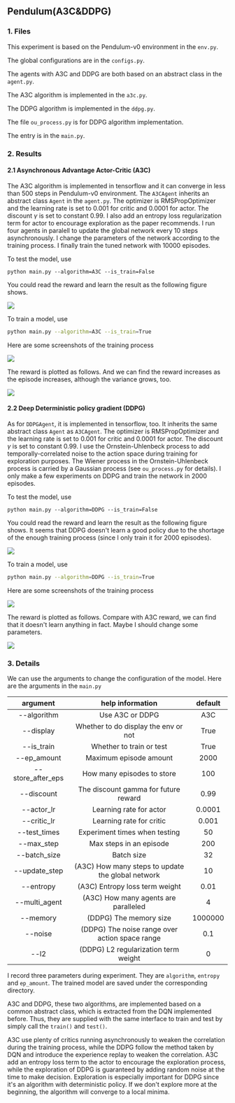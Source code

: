 ## Pendulum(A3C&DDPG)

### 1. Files

This experiment is based on the Pendulum-v0 environment in the `env.py`.

The global configurations are in the `configs.py`.

The agents with A3C and DDPG are both based on an abstract class in the `agent.py`. 

The A3C algorithm is implemented in the `a3c.py`.

The DDPG algorithm is implemented in the `ddpg.py`.

The file `ou_process.py` is for DDPG algorithm implementation.

The entry is in the `main.py`.

### 2. Results

#### 2.1 Asynchronous Advantage Actor-Critic (A3C) 

The A3C algorithm is implemented in tensorflow and it can converge in less than 500 steps in Pendulum-v0 environment. The `A3CAgent` inherits an abstract class `Agent` in the `agent.py`. The optimizer is RMSPropOptimizer and the learning rate is set  to 0.001 for critic and 0.0001 for actor. The discount $\gamma$ is set to constant 0.99. I also add an entropy loss regularization term for actor to encourage exploration as the paper recommends.  I run four agents in paralell to update the global network every 10 steps asynchronously. I change the parameters of the network according to the training process. I finally train the tuned network with 10000 episodes.

To test the model, use

``` shell
python main.py --algorithm=A3C --is_train=False
```

You could read the reward and learn the result as the following figure shows.

![](.\figs\a3c\result.gif)

To train a model, use

```bash
python main.py --algorithm=A3C --is_train=True
```

Here are some screenshots of the training process

![](.\figs\a3c\train.png)

The reward is plotted as follows. And we can find the reward increases as the episode increases, although the variance grows, too.  

![](.\figs\a3c\reward.png) 

#### 2.2 Deep Deterministic policy gradient (DDPG) 

As for `DDPGAgent`, it is implemented in tensorflow, too. It inherits the same abstract class `Agent` as  `A3CAgent`. The optimizer is RMSPropOptimizer and the learning rate is set  to 0.001 for critic and 0.0001 for actor. The discount $\gamma$ is set to constant 0.99. I use the Ornstein-Uhlenbeck process to add temporally-correlated noise to the action space during training for exploration purposes. The  Wiener process in the Ornstein-Uhlenbeck process is carried by a Gaussian process (see `ou_process.py` for details).  I only make a few experiments on DDPG and train the network in 2000 episodes.

To test the model, use

``` shell
python main.py --algorithm=DDPG --is_train=False
```

You could read the reward and learn the result as the following figure shows. It seems that DDPG doesn't learn a good policy due to the shortage of the enough training process (since I only train it for 2000 episodes).

![](./figs/ddpg/result.gif)

To train a model, use

```bash
python main.py --algorithm=DDPG --is_train=True
```

Here are some screenshots of the training process

![](./figs/ddpg/train.png)

The reward is plotted as follows. Compare with A3C reward, we can find that it doesn't learn anything in fact. Maybe I should change some parameters.

![](./figs/ddpg/reward.png) 

### 3. Details

We can use the arguments to change the configuration of the model. Here are the arguments in the `main.py`

|     argument      |                 help information                  | default |
| :---------------: | :-----------------------------------------------: | :-----: |
|    --algorithm    |                  Use A3C or DDPG                  |   A3C   |
|     --display     |       Whether to do display the env or not        |  True   |
|    --is_train     |             Whether to train or test              |  True   |
|    --ep_amount    |              Maximum episode amount               |  2000   |
| --store_after_eps |            How many episodes to store             |   100   |
|    --discount     |       The discount gamma for future reward        |  0.99   |
|    --actor_lr     |              Learning rate for actor              | 0.0001  |
|    --critic_lr    |             Learning rate for critic              |  0.001  |
|   --test_times    |           Experiment times when testing           |   50    |
|    --max_step     |              Max steps in an episode              |   200   |
|   --batch_size    |                    Batch size                     |   32    |
|   --update_step   | (A3C) How many steps to update the global network |   10    |
|     --entropy     |          (A3C) Entropy loss term weight           |  0.01   |
|   --multi_agent   |       (A3C) How many agents are paralleled        |    4    |
|     --memory      |              (DDPG) The memory size               | 1000000 |
|      --noise      |  (DDPG) The noise range over action space range   |   0.1   |
|       --l2        |       (DDPG) L2 regularization term weight        |    0    |

I record three parameters during experiment. They are `algorithm`, `entropy` and `ep_amount`. The trained model are saved under the corresponding directory. 

A3C and DDPG, these two algorithms, are implemented based on a common abstract class, which is extracted from the DQN implemented before. Thus, they are supplied with the same interface to train and test by simply call the `train()` and `test()`.

A3C use plenty of critics running asynchronously to weaken the correlation during the training process, while the DDPG follow the method taken by DQN and introduce the experience replay to weaken the correlation. A3C add an entropy loss term to the actor to encourage the exploration process, while the exploration of DDPG is guaranteed by adding random noise at the time to make decision. Exploration is especially important for DDPG since it's an algorithm with deterministic policy. If we don't explore more at the beginning, the algorithm will converge to a local minima.